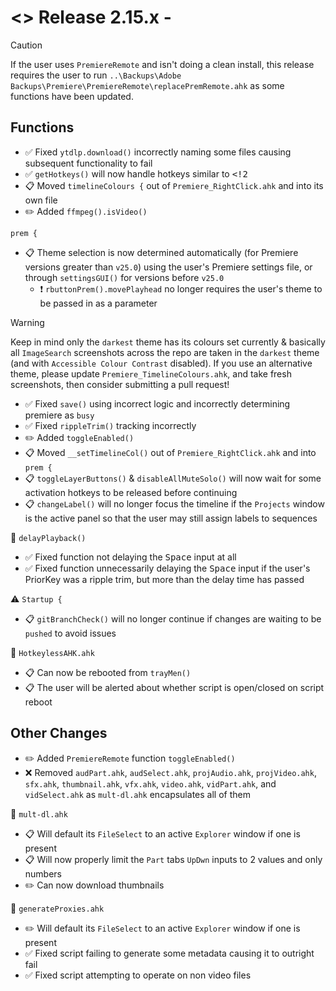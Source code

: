 # <> Release 2.15.x - 

> [!Caution]
> If the user uses `PremiereRemote` and isn't doing a clean install, this release requires the user to run `..\Backups\Adobe Backups\Premiere\PremiereRemote\replacePremRemote.ahk` as some functions have been updated.

## Functions
- ✅ Fixed `ytdlp.download()` incorrectly naming some files causing subsequent functionality to fail
- ✅ `getHotkeys()` will now handle hotkeys similar to <kbd><!2</kbd>
- 📋 Moved `timelineColours {` out of `Premiere_RightClick.ahk` and into its own file
- ✏️ Added `ffmpeg().isVideo()`

`prem {`
- 📋 Theme selection is now determined automatically (for Premiere versions greater than `v25.0`) using the user's Premiere settings file, or through `settingsGUI()` for versions before `v25.0`
    - ❗ `rbuttonPrem().movePlayhead` no longer requires the user's theme to be passed in as a parameter
> [!Warning]
> Keep in mind only the `darkest` theme has its colours set currently & basically all `ImageSearch` screenshots across the repo are taken in the `darkest` theme (and with `Accessible Colour Contrast` disabled). If you use an alternative theme, please update `Premiere_TimelineColours.ahk`, and take fresh screenshots, then consider submitting a pull request!
- ✅ Fixed `save()` using incorrect logic and incorrectly determining premiere as `busy`
- ✅ Fixed `rippleTrim()` tracking incorrectly
- ✏️ Added `toggleEnabled()`
- 📋 Moved `__setTimelineCol()` out of `Premiere_RightClick.ahk` and into `prem {`
- 📋 `toggleLayerButtons()` & `disableAllMuteSolo()` will now wait for some activation hotkeys to be released before continuing
- 📋 `changeLabel()` will no longer focus the timeline if the `Projects` window is the active panel so that the user may still assign labels to sequences

📍 `delayPlayback()`
- ✅ Fixed function not delaying the <kbd>Space</kbd> input at all
- ✅ Fixed function unnecessarily delaying the <kbd>Space</kbd> input if the user's PriorKey was a ripple trim, but more than the delay time has passed

⚠️ `Startup {`
- 📋 `gitBranchCheck()` will no longer continue if changes are waiting to be `pushed` to avoid issues

📍 `HotkeylessAHK.ahk`
- 📋 Can now be rebooted from `trayMen()`
- 📋 The user will be alerted about whether script is open/closed on script reboot

## Other Changes
- ✏️ Added `PremiereRemote` function `toggleEnabled()`
- ❌ Removed `audPart.ahk`, `audSelect.ahk`, `projAudio.ahk`, `projVideo.ahk`, `sfx.ahk`, `thumbnail.ahk`, `vfx.ahk`, `video.ahk`, `vidPart.ahk`, and `vidSelect.ahk` as `mult-dl.ahk` encapsulates all of them

📍 `mult-dl.ahk`
- 📋 Will default its `FileSelect` to an active `Explorer` window if one is present
- 📋 Will now properly limit the `Part` tabs `UpDwn` inputs to 2 values and only numbers
- ✏️ Can now download thumbnails

📍 `generateProxies.ahk`
- ✏️ Will default its `FileSelect` to an active `Explorer` window if one is present
- ✅ Fixed script failing to generate some metadata causing it to outright fail
- ✅ Fixed script attempting to operate on non video files